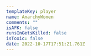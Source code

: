 ```yaml
---
templateKey: player
name: AnarchyWomen
comments: ""
isAFK: false
runsInGetsKilled: false
isToxic: false
date: 2022-10-17T17:51:21.761Z
---
```

